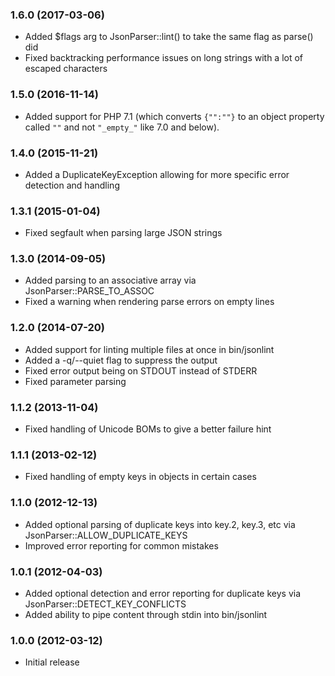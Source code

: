 ### 1.6.0 (2017-03-06)

  * Added $flags arg to JsonParser::lint() to take the same flag as parse() did
  * Fixed backtracking performance issues on long strings with a lot of escaped characters

### 1.5.0 (2016-11-14)

  * Added support for PHP 7.1 (which converts `{"":""}` to an object property called `""` and not `"_empty_"` like 7.0 and below).

### 1.4.0 (2015-11-21)

  * Added a DuplicateKeyException allowing for more specific error detection and handling

### 1.3.1 (2015-01-04)

  * Fixed segfault when parsing large JSON strings

### 1.3.0 (2014-09-05)

  * Added parsing to an associative array via JsonParser::PARSE_TO_ASSOC
  * Fixed a warning when rendering parse errors on empty lines

### 1.2.0 (2014-07-20)

  * Added support for linting multiple files at once in bin/jsonlint
  * Added a -q/--quiet flag to suppress the output
  * Fixed error output being on STDOUT instead of STDERR
  * Fixed parameter parsing

### 1.1.2 (2013-11-04)

  * Fixed handling of Unicode BOMs to give a better failure hint

### 1.1.1 (2013-02-12)

  * Fixed handling of empty keys in objects in certain cases

### 1.1.0 (2012-12-13)

  * Added optional parsing of duplicate keys into key.2, key.3, etc via JsonParser::ALLOW_DUPLICATE_KEYS
  * Improved error reporting for common mistakes

### 1.0.1 (2012-04-03)

  * Added optional detection and error reporting for duplicate keys via JsonParser::DETECT_KEY_CONFLICTS
  * Added ability to pipe content through stdin into bin/jsonlint

### 1.0.0 (2012-03-12)

  * Initial release
